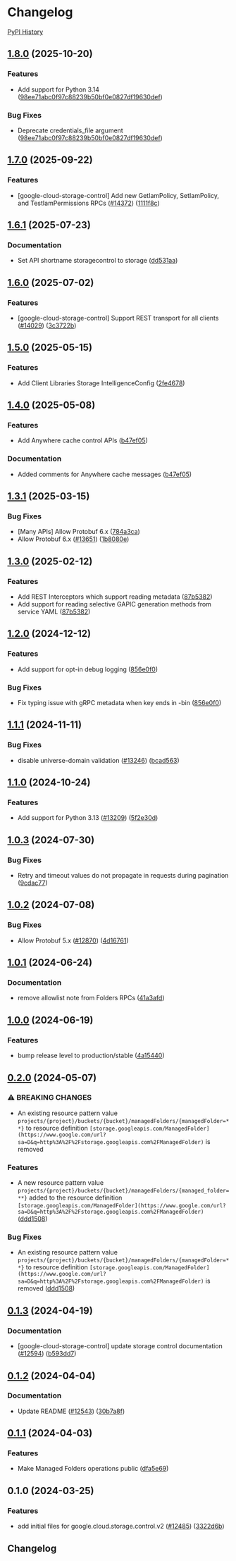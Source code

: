 # Changelog

[PyPI History][1]

[1]: https://pypi.org/project/google-cloud-storage-control/#history

## [1.8.0](https://github.com/googleapis/google-cloud-python/compare/google-cloud-storage-control-v1.7.0...google-cloud-storage-control-v1.8.0) (2025-10-20)


### Features

* Add support for Python 3.14  ([98ee71abc0f97c88239b50bf0e0827df19630def](https://github.com/googleapis/google-cloud-python/commit/98ee71abc0f97c88239b50bf0e0827df19630def))


### Bug Fixes

* Deprecate credentials_file argument  ([98ee71abc0f97c88239b50bf0e0827df19630def](https://github.com/googleapis/google-cloud-python/commit/98ee71abc0f97c88239b50bf0e0827df19630def))

## [1.7.0](https://github.com/googleapis/google-cloud-python/compare/google-cloud-storage-control-v1.6.1...google-cloud-storage-control-v1.7.0) (2025-09-22)


### Features

* [google-cloud-storage-control] Add new GetIamPolicy, SetIamPolicy, and TestIamPermissions RPCs ([#14372](https://github.com/googleapis/google-cloud-python/issues/14372)) ([1111f8c](https://github.com/googleapis/google-cloud-python/commit/1111f8c67449728120b3609657f871fe6f8dc3a2))

## [1.6.1](https://github.com/googleapis/google-cloud-python/compare/google-cloud-storage-control-v1.6.0...google-cloud-storage-control-v1.6.1) (2025-07-23)


### Documentation

* Set API shortname storagecontrol to storage ([dd531aa](https://github.com/googleapis/google-cloud-python/commit/dd531aaf1a6afcfa5b6f4b02b6758e8c639ad72e))

## [1.6.0](https://github.com/googleapis/google-cloud-python/compare/google-cloud-storage-control-v1.5.0...google-cloud-storage-control-v1.6.0) (2025-07-02)


### Features

* [google-cloud-storage-control] Support REST transport for all clients ([#14029](https://github.com/googleapis/google-cloud-python/issues/14029)) ([3c3722b](https://github.com/googleapis/google-cloud-python/commit/3c3722bc960ca8f97ad204737088fa71dd4d2e45))

## [1.5.0](https://github.com/googleapis/google-cloud-python/compare/google-cloud-storage-control-v1.4.0...google-cloud-storage-control-v1.5.0) (2025-05-15)


### Features

* Add Client Libraries Storage IntelligenceConfig ([2fe4678](https://github.com/googleapis/google-cloud-python/commit/2fe4678e19f728412ce970732328f1481aeaf02d))

## [1.4.0](https://github.com/googleapis/google-cloud-python/compare/google-cloud-storage-control-v1.3.1...google-cloud-storage-control-v1.4.0) (2025-05-08)


### Features

* Add Anywhere cache control APIs ([b47ef05](https://github.com/googleapis/google-cloud-python/commit/b47ef056e2796ce8706391b29b65132f26be7040))


### Documentation

* Added comments for Anywhere cache messages ([b47ef05](https://github.com/googleapis/google-cloud-python/commit/b47ef056e2796ce8706391b29b65132f26be7040))

## [1.3.1](https://github.com/googleapis/google-cloud-python/compare/google-cloud-storage-control-v1.3.0...google-cloud-storage-control-v1.3.1) (2025-03-15)


### Bug Fixes

* [Many APIs] Allow Protobuf 6.x ([784a3ca](https://github.com/googleapis/google-cloud-python/commit/784a3ca7a180453320521753f5bce71de329d65c))
* Allow Protobuf 6.x ([#13651](https://github.com/googleapis/google-cloud-python/issues/13651)) ([1b8080e](https://github.com/googleapis/google-cloud-python/commit/1b8080e7069c9d0776e293bab06db54adf157aef))

## [1.3.0](https://github.com/googleapis/google-cloud-python/compare/google-cloud-storage-control-v1.2.0...google-cloud-storage-control-v1.3.0) (2025-02-12)


### Features

* Add REST Interceptors which support reading metadata ([87b5382](https://github.com/googleapis/google-cloud-python/commit/87b5382a05b7a0c9faeabaf3e2baa6f05c88bb8e))
* Add support for reading selective GAPIC generation methods from service YAML ([87b5382](https://github.com/googleapis/google-cloud-python/commit/87b5382a05b7a0c9faeabaf3e2baa6f05c88bb8e))

## [1.2.0](https://github.com/googleapis/google-cloud-python/compare/google-cloud-storage-control-v1.1.1...google-cloud-storage-control-v1.2.0) (2024-12-12)


### Features

* Add support for opt-in debug logging ([856e0f0](https://github.com/googleapis/google-cloud-python/commit/856e0f07bd5212d60ad64be4c16ac8fafd07850b))


### Bug Fixes

* Fix typing issue with gRPC metadata when key ends in -bin ([856e0f0](https://github.com/googleapis/google-cloud-python/commit/856e0f07bd5212d60ad64be4c16ac8fafd07850b))

## [1.1.1](https://github.com/googleapis/google-cloud-python/compare/google-cloud-storage-control-v1.1.0...google-cloud-storage-control-v1.1.1) (2024-11-11)


### Bug Fixes

* disable universe-domain validation  ([#13246](https://github.com/googleapis/google-cloud-python/issues/13246)) ([bcad563](https://github.com/googleapis/google-cloud-python/commit/bcad563acea541bb51f9fbd005f18e9f32e381f0))

## [1.1.0](https://github.com/googleapis/google-cloud-python/compare/google-cloud-storage-control-v1.0.3...google-cloud-storage-control-v1.1.0) (2024-10-24)


### Features

* Add support for Python 3.13 ([#13209](https://github.com/googleapis/google-cloud-python/issues/13209)) ([5f2e30d](https://github.com/googleapis/google-cloud-python/commit/5f2e30d62eea6080f5707ee18755f2bb812ad00b))

## [1.0.3](https://github.com/googleapis/google-cloud-python/compare/google-cloud-storage-control-v1.0.2...google-cloud-storage-control-v1.0.3) (2024-07-30)


### Bug Fixes

* Retry and timeout values do not propagate in requests during pagination ([9cdac77](https://github.com/googleapis/google-cloud-python/commit/9cdac77b20a8c9720aa668639e3ca6d1e759a2de))

## [1.0.2](https://github.com/googleapis/google-cloud-python/compare/google-cloud-storage-control-v1.0.1...google-cloud-storage-control-v1.0.2) (2024-07-08)


### Bug Fixes

* Allow Protobuf 5.x ([#12870](https://github.com/googleapis/google-cloud-python/issues/12870)) ([4d16761](https://github.com/googleapis/google-cloud-python/commit/4d16761640dd8e35410b3219b7d675d7668d2f88))

## [1.0.1](https://github.com/googleapis/google-cloud-python/compare/google-cloud-storage-control-v1.0.0...google-cloud-storage-control-v1.0.1) (2024-06-24)


### Documentation

* remove allowlist note from Folders RPCs ([41a3afd](https://github.com/googleapis/google-cloud-python/commit/41a3afda46a7c3f02bff3f92f15cd49daf92083e))

## [1.0.0](https://github.com/googleapis/google-cloud-python/compare/google-cloud-storage-control-v0.2.0...google-cloud-storage-control-v1.0.0) (2024-06-19)


### Features

* bump release level to production/stable ([4a15440](https://github.com/googleapis/google-cloud-python/commit/4a154403f07321af6ea051fa81b58ee2651de34f))

## [0.2.0](https://github.com/googleapis/google-cloud-python/compare/google-cloud-storage-control-v0.1.3...google-cloud-storage-control-v0.2.0) (2024-05-07)


### ⚠ BREAKING CHANGES

* An existing resource pattern value `projects/{project}/buckets/{bucket}/managedFolders/{managedFolder=**}` to resource definition `[storage.googleapis.com/ManagedFolder](https://www.google.com/url?sa=D&q=http%3A%2F%2Fstorage.googleapis.com%2FManagedFolder)` is removed

### Features

* A new resource pattern value `projects/{project}/buckets/{bucket}/managedFolders/{managed_folder=**}` added to the resource definition `[storage.googleapis.com/ManagedFolder](https://www.google.com/url?sa=D&q=http%3A%2F%2Fstorage.googleapis.com%2FManagedFolder)` ([ddd1508](https://github.com/googleapis/google-cloud-python/commit/ddd15081a5fa9f844ffcafbc0136c1cd32582a39))


### Bug Fixes

* An existing resource pattern value `projects/{project}/buckets/{bucket}/managedFolders/{managedFolder=**}` to resource definition `[storage.googleapis.com/ManagedFolder](https://www.google.com/url?sa=D&q=http%3A%2F%2Fstorage.googleapis.com%2FManagedFolder)` is removed ([ddd1508](https://github.com/googleapis/google-cloud-python/commit/ddd15081a5fa9f844ffcafbc0136c1cd32582a39))

## [0.1.3](https://github.com/googleapis/google-cloud-python/compare/google-cloud-storage-control-v0.1.2...google-cloud-storage-control-v0.1.3) (2024-04-19)


### Documentation

* [google-cloud-storage-control] update storage control documentation ([#12594](https://github.com/googleapis/google-cloud-python/issues/12594)) ([b593dd7](https://github.com/googleapis/google-cloud-python/commit/b593dd73c9a909c5df885324954681836492f837))

## [0.1.2](https://github.com/googleapis/google-cloud-python/compare/google-cloud-storage-control-v0.1.1...google-cloud-storage-control-v0.1.2) (2024-04-04)


### Documentation

* Update README ([#12543](https://github.com/googleapis/google-cloud-python/issues/12543)) ([30b7a8f](https://github.com/googleapis/google-cloud-python/commit/30b7a8f3588ce0535a575739851ee8f8be216f73))

## [0.1.1](https://github.com/googleapis/google-cloud-python/compare/google-cloud-storage-control-v0.1.0...google-cloud-storage-control-v0.1.1) (2024-04-03)


### Features

* Make Managed Folders operations public ([dfa5e69](https://github.com/googleapis/google-cloud-python/commit/dfa5e691c175e45c47b00975572add00fd7f3e28))

## 0.1.0 (2024-03-25)


### Features

* add initial files for google.cloud.storage.control.v2 ([#12485](https://github.com/googleapis/google-cloud-python/issues/12485)) ([3322d6b](https://github.com/googleapis/google-cloud-python/commit/3322d6b60679ad4a0a29d835e2ded0ad14e6ce71))

## Changelog

